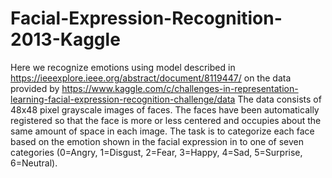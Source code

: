 # Facial-Expression-Recognition-2013-Kaggle
Here we recognize emotions using model described in https://ieeexplore.ieee.org/abstract/document/8119447/ on the data provided by https://www.kaggle.com/c/challenges-in-representation-learning-facial-expression-recognition-challenge/data
 The data consists of 48x48 pixel grayscale images of faces. The faces have been automatically registered so that the face is more or less centered and occupies about the same amount of space in each image. The task is to categorize each face based on the emotion shown in the facial expression in to one of seven categories (0=Angry, 1=Disgust, 2=Fear, 3=Happy, 4=Sad, 5=Surprise, 6=Neutral).
 
